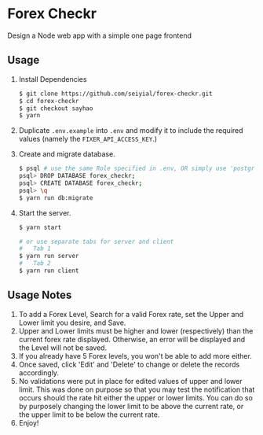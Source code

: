 # Forex Checkr

 Design a Node web app with a simple one page frontend

## Usage

1. Install Dependencies

   ```bash
   $ git clone https://github.com/seiyial/forex-checkr.git
   $ cd forex-checkr
   $ git checkout sayhao
   $ yarn
   ```

2. Duplicate `.env.example` into `.env` and modify it to include the required values (namely the `FIXER_API_ACCESS_KEY`.)

3. Create and migrate database.

   ````bash
   $ psql # use the same Role specified in .env, OR simply use 'postgres' user for both
   psql> DROP DATABASE forex_checkr;
   psql> CREATE DATABASE forex_checkr;
   psql> \q
   $ yarn run db:migrate
   ````

4. Start the server.

   ```bash
   $ yarn start
   
   # or use separate tabs for server and client
   #   Tab 1
   $ yarn run server
   #   Tab 2
   $ yarn run client
   ```



## Usage Notes

1. To add a Forex Level, Search for a valid Forex rate, set the Upper and Lower limit you desire, and Save.
2. Upper and Lower limits must be higher and lower (respectively) than the current forex rate displayed. Otherwise, an error will be displayed and the Level will not be saved.
3. If you already have 5 Forex levels, you won't be able to add more either.
4. Once saved, click 'Edit' and 'Delete' to change or delete the records accordingly.
5. No validations were put in place for edited values of upper and lower limit. This was done on purpose so that you may test the notification that occurs should the rate hit either the upper or lower limits. You can do so by purposely changing the lower limit to be above the current rate, or the upper limit to be below the current rate.
6. Enjoy!